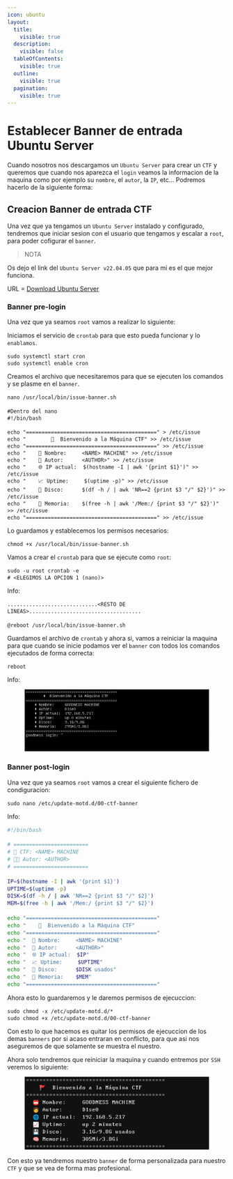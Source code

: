 ```yaml
---
icon: ubuntu
layout:
  title:
    visible: true
  description:
    visible: false
  tableOfContents:
    visible: true
  outline:
    visible: true
  pagination:
    visible: true
---
```


# Establecer Banner de entrada Ubuntu Server

Cuando nosotros nos descargamos un `Ubuntu Server` para crear un `CTF` y queremos que cuando nos aparezca el `login` veamos la informacion de la maquina como por ejemplo su `nombre`, el `autor`, la `IP`, etc... Podremos hacerlo de la siguiente forma:

## Creacion Banner de entrada CTF

Una vez que ya tengamos un `Ubuntu Server` instalado y configurado, tendremos que iniciar sesion con el usuario que tengamos y escalar a `root`, para poder cofigurar el `banner`.

> NOTA

Os dejo el link del `Ubuntu Server v22.04.05` que para mi es el que mejor funciona.

URL = [Download Ubuntu Server](https://releases.ubuntu.com/22.04/ubuntu-22.04.5-live-server-amd64.iso)

### Banner pre-login

Una vez que ya seamos `root` vamos a realizar lo siguiente:

Iniciamos el servicio de `crontab` para que esto pueda funcionar y lo `enablamos`.

```shell
sudo systemctl start cron
sudo systemctl enable cron
```

Creamos el archivo que necesitaremos para que se ejecuten los comandos y se plasme en el `banner`.

```shell
nano /usr/local/bin/issue-banner.sh

#Dentro del nano
#!/bin/bash

echo "==========================================" > /etc/issue
echo "        🚩  Bienvenido a la Máquina CTF" >> /etc/issue
echo "==========================================" >> /etc/issue
echo "    📛 Nombre:     <NAME> MACHINE" >> /etc/issue
echo "    🧑 Autor:      <AUTHOR>" >> /etc/issue
echo "    🌐 IP actual:  $(hostname -I | awk '{print $1}')" >> /etc/issue
echo "    📈 Uptime:     $(uptime -p)" >> /etc/issue
echo "    💾 Disco:      $(df -h / | awk 'NR==2 {print $3 "/" $2}')" >> /etc/issue
echo "    🧠 Memoria:    $(free -h | awk '/Mem:/ {print $3 "/" $2}')" >> /etc/issue
echo "==========================================" >> /etc/issue
```

Lo guardamos y establecemos los permisos necesarios:

```shell
chmod +x /usr/local/bin/issue-banner.sh
```

Vamos a crear el `crontab` para que se ejecute como `root`:

```shell
sudo -u root crontab -e
# <ELEGIMOS LA OPCION 1 (nano)>
```

Info:

```
.............................<RESTO DE LINEAS>....................................

@reboot /usr/local/bin/issue-banner.sh
```

Guardamos el archivo de `crontab` y ahora si, vamos a reiniciar la maquina para que cuando se inicie podamos ver el `banner` con todos los comandos ejecutados de forma correcta:

```shell
reboot
```

Info:

<figure><img src="../.gitbook/assets/image (351).png" alt=""><figcaption></figcaption></figure>

### Banner post-login

Una vez que ya seamos `root` vamos a crear el siguiente fichero de condiguracion:

```shell
sudo nano /etc/update-motd.d/00-ctf-banner
```

Info:

```bash
#!/bin/bash

# ========================
# 🧠 CTF: <NAME> MACHINE
# 👨‍💻 Autor: <AUTHOR>
# ========================

IP=$(hostname -I | awk '{print $1}')
UPTIME=$(uptime -p)
DISK=$(df -h / | awk 'NR==2 {print $3 "/" $2}')
MEM=$(free -h | awk '/Mem:/ {print $3 "/" $2}')

echo "=========================================="
echo "    🚩  Bienvenido a la Máquina CTF"
echo "=========================================="
echo "  📛 Nombre:     <NAME> MACHINE"
echo "  🧑 Autor:      <AUTHOR>"
echo "  🌐 IP actual:  $IP"
echo "  📈 Uptime:     $UPTIME"
echo "  💾 Disco:      $DISK usados"
echo "  🧠 Memoria:    $MEM"
echo "=========================================="
```

Ahora esto lo guardaremos y le daremos permisos de ejecuccion:

```shell
sudo chmod -x /etc/update-motd.d/*
sudo chmod +x /etc/update-motd.d/00-ctf-banner
```

Con esto lo que hacemos es quitar los permisos de ejecuccion de los demas `banners` por si acaso entraran en conflicto, para que asi nos aseguremos de que solamente se muestra el nuestro.

Ahora solo tendremos que reiniciar la maquina y cuando entremos por `SSH` veremos lo siguiente:

<figure><img src="../.gitbook/assets/image (350).png" alt=""><figcaption></figcaption></figure>

Con esto ya tendremos nuestro `banner` de forma personalizada para nuestro `CTF` y que se vea de forma mas profesional.
